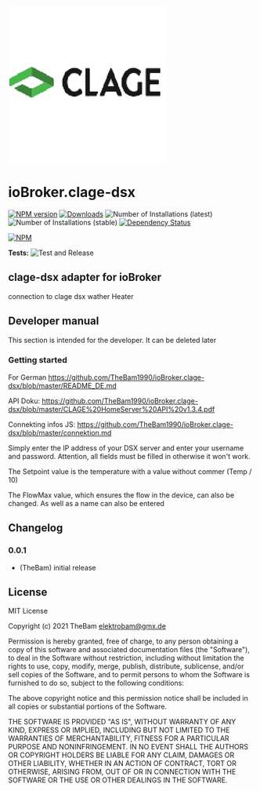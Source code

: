 ![Logo](admin/clage-dsx.png)
# ioBroker.clage-dsx

[![NPM version](https://img.shields.io/npm/v/iobroker.clage-dsx.svg)](https://www.npmjs.com/package/iobroker.clage-dsx)
[![Downloads](https://img.shields.io/npm/dm/iobroker.clage-dsx.svg)](https://www.npmjs.com/package/iobroker.clage-dsx)
![Number of Installations (latest)](https://iobroker.live/badges/clage-dsx-installed.svg)
![Number of Installations (stable)](https://iobroker.live/badges/clage-dsx-stable.svg)
[![Dependency Status](https://img.shields.io/david/TheBam1990/iobroker.clage-dsx.svg)](https://david-dm.org/TheBam1990/iobroker.clage-dsx)

[![NPM](https://nodei.co/npm/iobroker.clage-dsx.png?downloads=true)](https://nodei.co/npm/iobroker.clage-dsx/)

**Tests:** ![Test and Release](https://github.com/TheBam1990/ioBroker.clage-dsx/workflows/Test%20and%20Release/badge.svg)

## clage-dsx adapter for ioBroker

connection to clage dsx wather Heater

## Developer manual
This section is intended for the developer. It can be deleted later

### Getting started

For German https://github.com/TheBam1990/ioBroker.clage-dsx/blob/master/README_DE.md

API Doku: https://github.com/TheBam1990/ioBroker.clage-dsx/blob/master/CLAGE%20HomeServer%20API%20v1.3.4.pdf

Connekting infos JS: https://github.com/TheBam1990/ioBroker.clage-dsx/blob/master/connektion.md

Simply enter the IP address of your DSX server and enter your username and password.
Attention, all fields must be filled in otherwise it won't work.

The Setpoint value is the temperature with a value without commer (Temp / 10)

The FlowMax value, which ensures the flow in the device, can also be changed.
As well as a name can also be entered



## Changelog

### 0.0.1
* (TheBam) initial release

## License
MIT License

Copyright (c) 2021 TheBam <elektrobam@gmx.de>

Permission is hereby granted, free of charge, to any person obtaining a copy
of this software and associated documentation files (the "Software"), to deal
in the Software without restriction, including without limitation the rights
to use, copy, modify, merge, publish, distribute, sublicense, and/or sell
copies of the Software, and to permit persons to whom the Software is
furnished to do so, subject to the following conditions:

The above copyright notice and this permission notice shall be included in all
copies or substantial portions of the Software.

THE SOFTWARE IS PROVIDED "AS IS", WITHOUT WARRANTY OF ANY KIND, EXPRESS OR
IMPLIED, INCLUDING BUT NOT LIMITED TO THE WARRANTIES OF MERCHANTABILITY,
FITNESS FOR A PARTICULAR PURPOSE AND NONINFRINGEMENT. IN NO EVENT SHALL THE
AUTHORS OR COPYRIGHT HOLDERS BE LIABLE FOR ANY CLAIM, DAMAGES OR OTHER
LIABILITY, WHETHER IN AN ACTION OF CONTRACT, TORT OR OTHERWISE, ARISING FROM,
OUT OF OR IN CONNECTION WITH THE SOFTWARE OR THE USE OR OTHER DEALINGS IN THE
SOFTWARE.